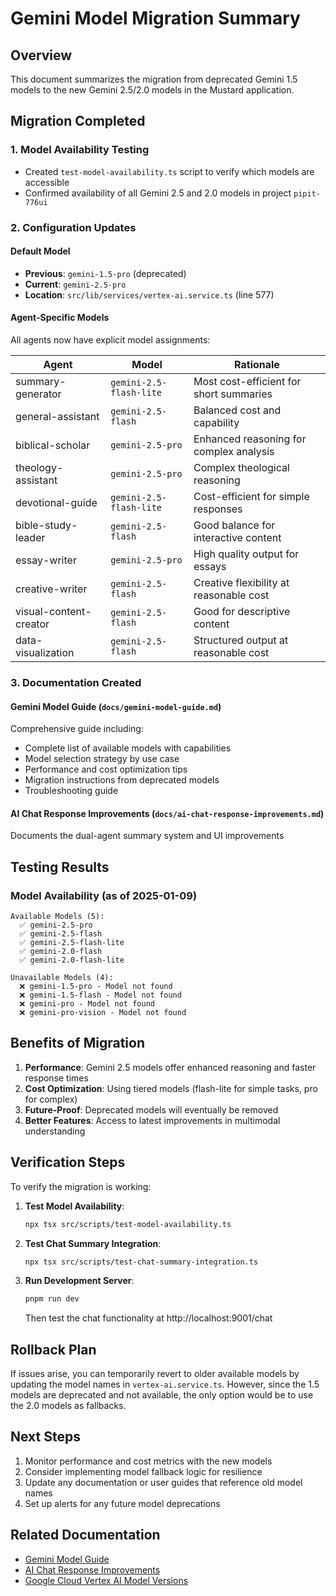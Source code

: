 # Gemini Model Migration Summary

## Overview

This document summarizes the migration from deprecated Gemini 1.5 models to the new Gemini 2.5/2.0 models in the Mustard application.

## Migration Completed

### 1. Model Availability Testing
- Created `test-model-availability.ts` script to verify which models are accessible
- Confirmed availability of all Gemini 2.5 and 2.0 models in project `pipit-776ui`

### 2. Configuration Updates

#### Default Model
- **Previous**: `gemini-1.5-pro` (deprecated)
- **Current**: `gemini-2.5-pro`
- **Location**: `src/lib/services/vertex-ai.service.ts` (line 577)

#### Agent-Specific Models
All agents now have explicit model assignments:

| Agent | Model | Rationale |
|-------|-------|-----------|
| summary-generator | `gemini-2.5-flash-lite` | Most cost-efficient for short summaries |
| general-assistant | `gemini-2.5-flash` | Balanced cost and capability |
| biblical-scholar | `gemini-2.5-pro` | Enhanced reasoning for complex analysis |
| theology-assistant | `gemini-2.5-pro` | Complex theological reasoning |
| devotional-guide | `gemini-2.5-flash-lite` | Cost-efficient for simple responses |
| bible-study-leader | `gemini-2.5-flash` | Good balance for interactive content |
| essay-writer | `gemini-2.5-pro` | High quality output for essays |
| creative-writer | `gemini-2.5-flash` | Creative flexibility at reasonable cost |
| visual-content-creator | `gemini-2.5-flash` | Good for descriptive content |
| data-visualization | `gemini-2.5-flash` | Structured output at reasonable cost |

### 3. Documentation Created

#### Gemini Model Guide (`docs/gemini-model-guide.md`)
Comprehensive guide including:
- Complete list of available models with capabilities
- Model selection strategy by use case
- Performance and cost optimization tips
- Migration instructions from deprecated models
- Troubleshooting guide

#### AI Chat Response Improvements (`docs/ai-chat-response-improvements.md`)
Documents the dual-agent summary system and UI improvements

## Testing Results

### Model Availability (as of 2025-01-09)
```
Available Models (5):
  ✅ gemini-2.5-pro
  ✅ gemini-2.5-flash
  ✅ gemini-2.5-flash-lite
  ✅ gemini-2.0-flash
  ✅ gemini-2.0-flash-lite

Unavailable Models (4):
  ❌ gemini-1.5-pro - Model not found
  ❌ gemini-1.5-flash - Model not found
  ❌ gemini-pro - Model not found
  ❌ gemini-pro-vision - Model not found
```

## Benefits of Migration

1. **Performance**: Gemini 2.5 models offer enhanced reasoning and faster response times
2. **Cost Optimization**: Using tiered models (flash-lite for simple tasks, pro for complex)
3. **Future-Proof**: Deprecated models will eventually be removed
4. **Better Features**: Access to latest improvements in multimodal understanding

## Verification Steps

To verify the migration is working:

1. **Test Model Availability**:
   ```bash
   npx tsx src/scripts/test-model-availability.ts
   ```

2. **Test Chat Summary Integration**:
   ```bash
   npx tsx src/scripts/test-chat-summary-integration.ts
   ```

3. **Run Development Server**:
   ```bash
   pnpm run dev
   ```
   Then test the chat functionality at http://localhost:9001/chat

## Rollback Plan

If issues arise, you can temporarily revert to older available models by updating the model names in `vertex-ai.service.ts`. However, since the 1.5 models are deprecated and not available, the only option would be to use the 2.0 models as fallbacks.

## Next Steps

1. Monitor performance and cost metrics with the new models
2. Consider implementing model fallback logic for resilience
3. Update any documentation or user guides that reference old model names
4. Set up alerts for any future model deprecations

## Related Documentation

- [Gemini Model Guide](./gemini-model-guide.md)
- [AI Chat Response Improvements](./ai-chat-response-improvements.md)
- [Google Cloud Vertex AI Model Versions](https://cloud.google.com/vertex-ai/generative-ai/docs/learn/model-versions)
